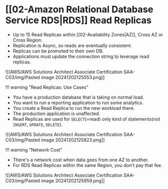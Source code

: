 # [[02-Amazon Relational Database Service RDS|RDS]] Read Replicas
- Up to 15 Read Replicas within [[02-Availability Zones|AZ]], Cross AZ or Cross Region.
- Replication is Async, so reads are eventually consistent.
- Replicas can be promoted to their own DB.
- Applications must update the connection string to leverage read replicas.

![[AWS/AWS Solutions Architect Associate Certification SAA-C03/img/Pasted image 20241202125553.png]]


!!! warning "Read Replicas: Use Cases"
- You have a production database that is taking on normal load.
- You want to run a reporting application to run some analytics.
- You create a Read Replica to run the new workload there.
- The production application is unaffected.
- Read Replicas are used for `SELECT`(=read) only kind of statements(not `INSERT`, `UPDATE`, `DELETE`).

![[AWS/AWS Solutions Architect Associate Certification SAA-C03/img/Pasted image 20241202125823.png]]


!!! warning "Network Cost"
- There's a network cost when data goes from one AZ to another.
- For RDS Read Replicas within the same Region, you don't pay that fee.

![[AWS/AWS Solutions Architect Associate Certification SAA-C03/img/Pasted image 20241202125959.png]]